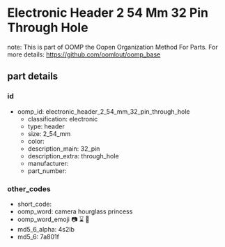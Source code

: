 # Electronic Header 2 54 Mm 32 Pin Through Hole  

note: This is part of OOMP the Oopen Organization Method For Parts. For more details: https://github.com/oomlout/oomp_base

##  part details





### id
* oomp_id: electronic_header_2_54_mm_32_pin_through_hole
  * classification: electronic
  * type: header
  * size: 2_54_mm
  * color: 
  * description_main: 32_pin
  * description_extra: through_hole
  * manufacturer: 
  * part_number: 

### other_codes
* short_code: 
* oomp_word: camera hourglass princess
* oomp_word_emoji :camera: :hourglass: :princess:
* md5_6_alpha: 4s2lb
* md5_6: 7a801f